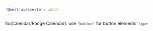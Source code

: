 ```yaml
---
'@melt-ui/svelte': patch
---
```


fix(Calendar/Range Calendar): use `'button'` for button elements' `type`
